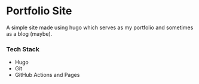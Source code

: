 # Portfolio Site
A simple site made using hugo which serves as my portfolio and sometimes as a 
blog (maybe).

### Tech Stack
* Hugo
* Git
* GitHub Actions and Pages
